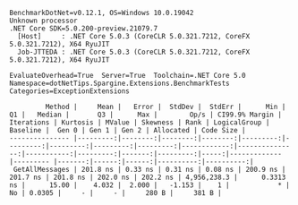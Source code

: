 
    BenchmarkDotNet=v0.12.1, OS=Windows 10.0.19042
    Unknown processor
    .NET Core SDK=5.0.200-preview.21079.7
      [Host]     : .NET Core 5.0.3 (CoreCLR 5.0.321.7212, CoreFX 5.0.321.7212), X64 RyuJIT
      Job-JTTEDA : .NET Core 5.0.3 (CoreCLR 5.0.321.7212, CoreFX 5.0.321.7212), X64 RyuJIT

    EvaluateOverhead=True  Server=True  Toolchain=.NET Core 5.0  
    Namespace=dotNetTips.Spargine.Extensions.BenchmarkTests  Categories=ExceptionExtensions  

             Method |     Mean |   Error |  StdDev |  StdErr |      Min |       Q1 |   Median |       Q3 |      Max |        Op/s | CI99.9% Margin | Iterations | Kurtosis | MValue | Skewness | Rank | LogicalGroup | Baseline |  Gen 0 | Gen 1 | Gen 2 | Allocated | Code Size |
    --------------- |---------:|--------:|--------:|--------:|---------:|---------:|---------:|---------:|---------:|------------:|---------------:|-----------:|---------:|-------:|---------:|-----:|------------- |--------- |-------:|------:|------:|----------:|----------:|
     GetAllMessages | 201.8 ns | 0.33 ns | 0.31 ns | 0.08 ns | 200.9 ns | 201.7 ns | 201.8 ns | 202.0 ns | 202.2 ns | 4,956,238.3 |      0.3313 ns |      15.00 |    4.032 |  2.000 |   -1.153 |    1 |            * |       No | 0.0305 |     - |     - |     280 B |     381 B |
